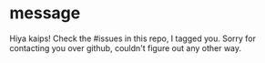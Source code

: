 # message
Hiya kaips! Check the #issues in this repo, I tagged you. Sorry for contacting you over github, couldn't figure out any other way.
